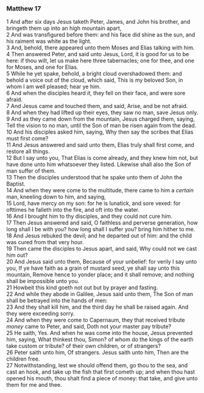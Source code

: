### Matthew 17

1 And after six days Jesus taketh Peter, James, and John his brother, and bringeth them up into an high mountain apart,  
2 And was transfigured before them: and his face did shine as the sun, and his raiment was white as the light.  
3 And, behold, there appeared unto them Moses and Elias talking with him.  
4 Then answered Peter, and said unto Jesus, Lord, it is good for us to be here: if thou wilt, let us make here three tabernacles; one for thee, and one for Moses, and one for Elias.  
5 While he yet spake, behold, a bright cloud overshadowed them: and behold a voice out of the cloud, which said, This is my beloved Son, in whom I am well pleased; hear ye him.  
6 And when the disciples heard *it*, they fell on their face, and were sore afraid.  
7 And Jesus came and touched them, and said, Arise, and be not afraid.  
8 And when they had lifted up their eyes, they saw no man, save Jesus only.  
9 And as they came down from the mountain, Jesus charged them, saying, Tell the vision to no man, until the Son of man be risen again from the dead.  
10 And his disciples asked him, saying, Why then say the scribes that Elias must first come?  
11 And Jesus answered and said unto them, Elias truly shall first come, and restore all things.  
12 But I say unto you, That Elias is come already, and they knew him not, but have done unto him whatsoever they listed. Likewise shall also the Son of man suffer of them.  
13 Then the disciples understood that he spake unto them of John the Baptist.  
14 And when they were come to the multitude, there came to him a *certain* man, kneeling down to him, and saying,  
15 Lord, have mercy on my son: for he is lunatick, and sore vexed: for ofttimes he falleth into the fire, and oft into the water.  
16 And I brought him to thy disciples, and they could not cure him.  
17 Then Jesus answered and said, O faithless and perverse generation, how long shall I be with you? how long shall I suffer you? bring him hither to me.  
18 And Jesus rebuked the devil; and he departed out of him: and the child was cured from that very hour.  
19 Then came the disciples to Jesus apart, and said, Why could not we cast him out?  
20 And Jesus said unto them, Because of your unbelief: for verily I say unto you, If ye have faith as a grain of mustard seed, ye shall say unto this mountain, Remove hence to yonder place; and it shall remove; and nothing shall be impossible unto you.  
21 Howbeit this kind goeth not out but by prayer and fasting.  
22 And while they abode in Galilee, Jesus said unto them, The Son of man shall be betrayed into the hands of men:  
23 And they shall kill him, and the third day he shall be raised again. And they were exceeding sorry.  
24 And when they were come to Capernaum, they that received tribute *money* came to Peter, and said, Doth not your master pay tribute?  
25 He saith, Yes. And when he was come into the house, Jesus prevented him, saying, What thinkest thou, Simon? of whom do the kings of the earth take custom or tribute? of their own children, or of strangers?  
26 Peter saith unto him, Of strangers. Jesus saith unto him, Then are the children free.  
27 Notwithstanding, lest we should offend them, go thou to the sea, and cast an hook, and take up the fish that first cometh up; and when thou hast opened his mouth, thou shalt find a piece of money: that take, and give unto them for me and thee.  
